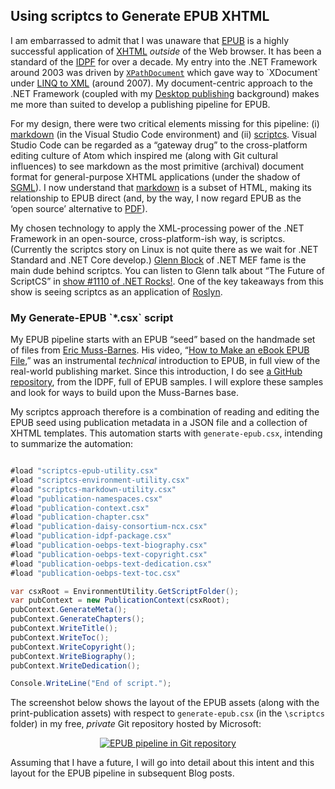 <h2>Using scriptcs to Generate EPUB XHTML</h2>

I am embarrassed to admit that I was unaware that [EPUB](https://en.wikipedia.org/wiki/EPUB) is a highly successful application of [XHTML](https://en.wikipedia.org/wiki/XHTML) _outside_ of the Web browser. It has been a standard of the [IDPF](https://en.wikipedia.org/wiki/International_Digital_Publishing_Forum) for over a decade. My entry into the .NET Framework around 2003 was driven by [`XPathDocument`](https://msdn.microsoft.com/en-us/library/system.xml.xpath.xpathdocument(v=vs.110).aspx) which gave way to `XDocument` under [LINQ to XML](https://msdn.microsoft.com/en-us/library/mt693062.aspx) (around 2007). My document-centric approach to the .NET Framework (coupled with my [Desktop publishing](https://en.wikipedia.org/wiki/Desktop_publishing) background) makes me more than suited to develop a publishing pipeline for EPUB.

For my design, there were two critical elements missing for this pipeline: (i) [markdown](https://code.visualstudio.com/Docs/languages/markdown) (in the Visual Studio Code environment) and (ii) [scriptcs](http://scriptcs.net). Visual Studio Code can be regarded as a “gateway drug” to the cross-platform editing culture of Atom which inspired me (along with Git cultural influences) to see markdown as the most primitive (archival) document format for general-purpose XHTML applications (under the shadow of [SGML](https://en.wikipedia.org/wiki/Standard_Generalized_Markup_Language)). I now understand that [markdown](https://daringfireball.net/projects/markdown/syntax) is a subset of HTML, making its relationship to EPUB direct (and, by the way, I now regard EPUB as the ‘open source’ alternative to [PDF](https://en.wikipedia.org/wiki/Portable_Document_Format)).

My chosen technology to apply the XML-processing power of the .NET Framework in an open-source, cross-platform-ish way, is scriptcs. (Currently the scriptcs story on Linux is not quite there as we wait for .NET Standard and .NET Core develop.) [Glenn Block](https://github.com/glennblock) of .NET MEF fame is the main dude behind scriptcs. You can listen to Glenn talk about “The Future of ScriptCS” in [show #1110 of .NET Rocks!](https://www.dotnetrocks.com/?show=1110). One of the key takeaways from this show is seeing scriptcs as an application of [Roslyn](https://en.wikipedia.org/wiki/.NET_Compiler_Platform).

<h3>My Generate-EPUB `*.csx` script</h3>

My EPUB pipeline starts with an EPUB “seed” based on the handmade set of files from [Eric Muss-Barnes](http://www.ericmuss-barnes.com/). His video, “[How to Make an eBook EPUB File](https://www.youtube.com/watch?v=EiUMb7bgYeQ),” was an instrumental _technical_ introduction to EPUB, in full view of the real-world publishing market. Since this introduction, I do see [a GitHub repository](https://github.com/IDPF/epub3-samples), from the IDPF, full of EPUB samples. I will explore these samples and look for ways to build upon the Muss-Barnes base.

My scriptcs approach therefore is a combination of reading and editing the EPUB seed using publication metadata in a JSON file and a collection of XHTML templates. This automation starts with `generate-epub.csx`, intending to summarize the automation:

``` c#

#load "scriptcs-epub-utility.csx"
#load "scriptcs-environment-utility.csx"
#load "scriptcs-markdown-utility.csx"
#load "publication-namespaces.csx"
#load "publication-context.csx"
#load "publication-chapter.csx"
#load "publication-daisy-consortium-ncx.csx"
#load "publication-idpf-package.csx"
#load "publication-oebps-text-biography.csx"
#load "publication-oebps-text-copyright.csx"
#load "publication-oebps-text-dedication.csx"
#load "publication-oebps-text-toc.csx"

var csxRoot = EnvironmentUtility.GetScriptFolder();
var pubContext = new PublicationContext(csxRoot);
pubContext.GenerateMeta();
pubContext.GenerateChapters();
pubContext.WriteTitle();
pubContext.WriteToc();
pubContext.WriteCopyright();
pubContext.WriteBiography();
pubContext.WriteDedication();

Console.WriteLine("End of script.");

```

The screenshot below shows the layout of the EPUB assets (along with the print-publication assets) with respect to `generate-epub.csx` (in the `\scriptcs` folder) in my free, _private_ Git repository hosted by Microsoft:

<div style="text-align:center">

[![EPUB pipeline in Git repository](https://farm4.staticflickr.com/3716/32775732780_9e4cca30be_z_d.jpg "EPUB pipeline in Git repository")](https://www.flickr.com/photos/wilhite/32775732780/in/dateposted-public/)

</div>

Assuming that I have a future, I will go into detail about this intent and this layout for the EPUB pipeline in subsequent Blog posts.
